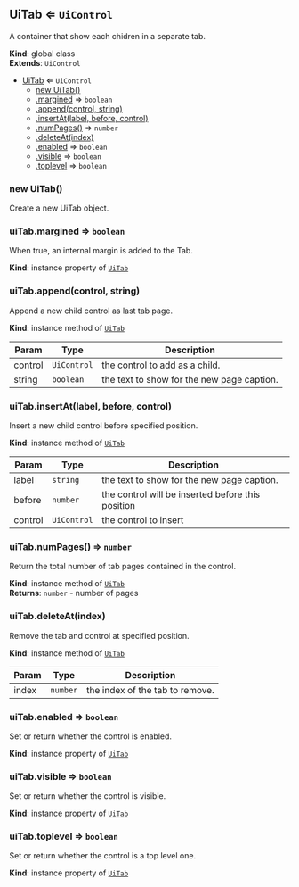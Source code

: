 
<a id="uitab"></a>
## UiTab ⇐ <code>UiControl</code>
A container that show each chidren in a separate tab.

**Kind**: global class  
**Extends**: <code>UiControl</code>  

* [UiTab](#UiTab) ⇐ <code>UiControl</code>
    * [new UiTab()](#new_UiTab_new)
    * [.margined](#UiTab_margined) ⇒ <code>boolean</code>
    * [.append(control, string)](#UiTab_append)
    * [.insertAt(label, before, control)](#UiTab_insertAt)
    * [.numPages()](#UiTab_numPages) ⇒ <code>number</code>
    * [.deleteAt(index)](#UiTab_deleteAt)
    * [.enabled](#UiTab_enabled) ⇒ <code>boolean</code>
    * [.visible](#UiTab_visible) ⇒ <code>boolean</code>
    * [.toplevel](#UiTab_toplevel) ⇒ <code>boolean</code>


<a id="new_uitab_new"></a>
### new UiTab()
Create a new UiTab object.


<a id="uitab_margined"></a>
### uiTab.margined ⇒ <code>boolean</code>
When true, an internal margin is added to the Tab.

**Kind**: instance property of [<code>UiTab</code>](#UiTab)  

<a id="uitab_append"></a>
### uiTab.append(control, string)
Append a new child control as last tab page.

**Kind**: instance method of [<code>UiTab</code>](#UiTab)  

| Param | Type | Description |
| --- | --- | --- |
| control | <code>UiControl</code> | the control to add as a child. |
| string | <code>boolean</code> | the text to show for the new page caption. |


<a id="uitab_insertat"></a>
### uiTab.insertAt(label, before, control)
Insert a new child control before specified position.

**Kind**: instance method of [<code>UiTab</code>](#UiTab)  

| Param | Type | Description |
| --- | --- | --- |
| label | <code>string</code> | the text to show for the new page caption. |
| before | <code>number</code> | the control will be inserted before this position |
| control | <code>UiControl</code> | the control to insert |


<a id="uitab_numpages"></a>
### uiTab.numPages() ⇒ <code>number</code>
Return the total number of tab pages contained in the control.

**Kind**: instance method of [<code>UiTab</code>](#UiTab)  
**Returns**: <code>number</code> - number of pages  

<a id="uitab_deleteat"></a>
### uiTab.deleteAt(index)
Remove the tab and control at specified position.

**Kind**: instance method of [<code>UiTab</code>](#UiTab)  

| Param | Type | Description |
| --- | --- | --- |
| index | <code>number</code> | the index of the tab to remove. |


<a id="uitab_enabled"></a>
### uiTab.enabled ⇒ <code>boolean</code>
Set or return whether the control is enabled.

**Kind**: instance property of [<code>UiTab</code>](#UiTab)  

<a id="uitab_visible"></a>
### uiTab.visible ⇒ <code>boolean</code>
Set or return whether the control is visible.

**Kind**: instance property of [<code>UiTab</code>](#UiTab)  

<a id="uitab_toplevel"></a>
### uiTab.toplevel ⇒ <code>boolean</code>
Set or return whether the control is a top level one.

**Kind**: instance property of [<code>UiTab</code>](#UiTab)  
